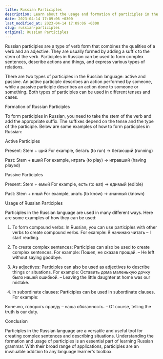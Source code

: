 ```yaml
---
title: Russian Participles
description: Learn about the usage and formation of participles in the Russian language.
date: 2023-04-14 17:09:06 +0300
last_modified_at: 2023-04-14 17:09:06 +0300
slug: russian-participles
original: Russian Participles
---
```

Russian participles are a type of verb form that combines the qualities of a verb and an adjective. They are usually formed by adding a suffix to the stem of the verb. Participles in Russian can be used to form complex sentences, describe actions and things, and express various types of relations.

There are two types of participles in the Russian language: active and passive. An active participle describes an action performed by someone, while a passive participle describes an action done to someone or something. Both types of participles can be used in different tenses and cases.

Formation of Russian Participles

To form participles in Russian, you need to take the stem of the verb and add the appropriate suffix. The suffixes depend on the tense and the type of the participle. Below are some examples of how to form participles in Russian:

Active Participles

Present: Stem + щий
For example, бегать (to run) → бегающий (running)

Past: Stem + вший
For example, играть (to play) → игравший (having played)

Passive Participles

Present: Stem + емый
For example, есть (to eat) → едимый (edible)

Past: Stem + нный
For example, знать (to know) → знанный (known)

Usage of Russian Participles

Participles in the Russian language are used in many different ways. Here are some examples of how they can be used:

1. To form compound verbs:
In Russian, you can use participles with other verbs to create compound verbs. For example:
Я начинаю читать – I start reading.

2. To create complex sentences:
Participles can also be used to create complex sentences. For example:
Пошел, не сказав прощай. – He left without saying goodbye.

3. As adjectives:
Participles can also be used as adjectives to describe things or situations. For example:
Оставить дома маленькую дочку было нашей ошибкой. – Leaving the little daughter at home was our mistake.

4. In subordinate clauses:
Participles can be used in subordinate clauses. For example:

Конечно, говорить правду – наша обязанность. – Of course, telling the truth is our duty.

Conclusion

Participles in the Russian language are a versatile and useful tool for creating complex sentences and describing situations. Understanding the formation and usage of participles is an essential part of learning Russian grammar. With their broad range of applications, participles are an invaluable addition to any language learner's toolbox.